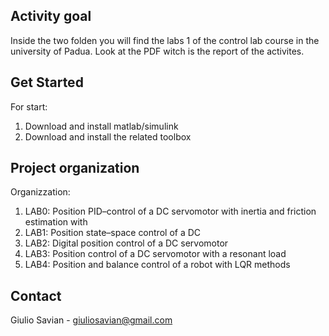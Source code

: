 

<!-- INTRO OF THE PROJECT -->
## Activity goal

Inside the two folden you will find the labs 1 of the control lab course in the university of Padua.
Look at the PDF witch is the report of the activites.

<!-- Get started -->
## Get Started

For start:
1. Download and install matlab/simulink
2. Download and install the related toolbox


## Project organization

Organizzation:
1. LAB0: Position PID–control of a DC servomotor with inertia and friction estimation with 
2. LAB1: Position state–space control of a DC
3. LAB2: Digital position control of a DC servomotor
4. LAB3: Position control of a DC servomotor with a resonant load
5. LAB4: Position and balance control of a robot with LQR methods


## Contact

Giulio Savian  - giuliosavian@gmail.com

<!--Project Link: [https://github.com/your_username/repo_name](https://github.com/your_username/repo_name)-->

